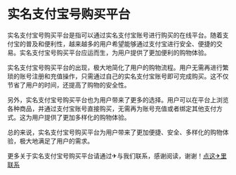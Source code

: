 # 实名支付宝号购买平台

实名支付宝号购买平台是指可以通过实名支付宝账号进行购买的在线平台。随着支付宝的普及和便利性，越来越多的用户希望能够通过支付宝进行安全、便捷的交易。实名支付宝号购买平台应运而生，为用户提供了更加便利的购物体验。

实名支付宝号购买平台的出现，极大地简化了用户的购物流程。用户无需再进行繁琐的账号注册和充值操作，只需通过自己的实名支付宝账号即可完成购买。这不仅节省了用户的时间，还提高了购物的安全性。

另外，实名支付宝号购买平台也为用户带来了更多的选择。用户可以在平台上浏览各种商品，并通过支付宝账号直接购买，无需再为账号充值或者绑定其他支付方式。这为用户提供了更加多样化的购物体验。

总的来说，实名支付宝号购买平台为用户带来了更加便捷、安全、多样化的购物体验，极大地满足了用户的需求。

更多关于实名支付宝号购买平台请通过✈与我们联系，感谢阅读，谢谢！[点这✈里联系](https://1.k02.cc)